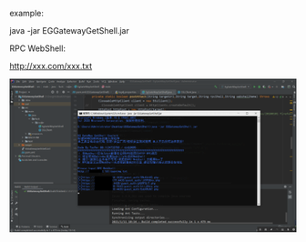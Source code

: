 example:

java -jar EGGatewayGetShell.jar

RPC WebShell:

http://xxx.com/xxx.txt

![example](example.jpg)